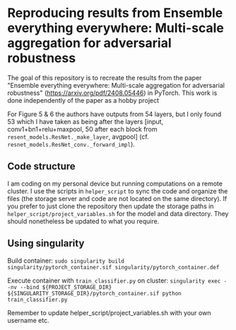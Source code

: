 

# Reproducing results from Ensemble everything everywhere: Multi-scale aggregation for adversarial robustness

The goal of this repository is to recreate the results from the paper "Ensemble everything everywhere: Multi-scale aggregation for adversarial robustness" (https://arxiv.org/pdf/2408.05446) in PyTorch. This work is done independently of the paper as a hobby project

For Figure 5 & 6 the authors have outputs from 54 layers, but I only found 53 which I have taken as being after the layers [input, conv1+bn1+relu+maxpool, 50 after each block from `resent_models.ResNet._make_layer`, avgpool] (cf. `resnet_models.ResNet_conv._forward_impl`).

## Code structure
I am coding on my personal device but running computations on a remote cluster. I use the scripts in `helper_script` to sync the code and organize the files (the storage server and code are not located on the same directory). If you prefer to just clone the repository then update the storage paths in `helper_script/project_variables.sh` for the model and data directory. They should nonetheless be updated to what you require.

## Using singularity
Build container: `sudo singularity build singularity/pytorch_container.sif singularity/pytorch_container.def`

Execute container with `train_classifier.py` on cluster: `singularity exec --nv --bind ${PROJECT_STORAGE_DIR} ${SINGULARITY_STORAGE_DIR}/pytorch_container.sif python train_classifier.py`

Remember to update helper_script/project_variables.sh with your own username etc.
